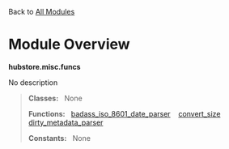 Back to [All Modules](https://github.com/pyrustic/hubstore/blob/master/docs/modules/README.md#readme)

# Module Overview

**hubstore.misc.funcs**
 
No description

> **Classes:** &nbsp; None
>
> **Functions:** &nbsp; [badass\_iso\_8601\_date\_parser](https://github.com/pyrustic/hubstore/blob/master/docs/modules/content/hubstore.misc.funcs/content/functions.md#badass_iso_8601_date_parser) &nbsp;&nbsp; [convert\_size](https://github.com/pyrustic/hubstore/blob/master/docs/modules/content/hubstore.misc.funcs/content/functions.md#convert_size) &nbsp;&nbsp; [dirty\_metadata\_parser](https://github.com/pyrustic/hubstore/blob/master/docs/modules/content/hubstore.misc.funcs/content/functions.md#dirty_metadata_parser)
>
> **Constants:** &nbsp; None
